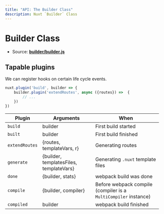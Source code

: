 ```yaml
---
title: "API: The Builder Class"
description: Nuxt `Builder` Class
---
```


# Builder Class

- Source: **[builder/builder.js](https://github.com/nuxt/nuxt.js/tree/dev/packages/builder/src/builder.js)**


## Tapable plugins

We can register hooks on certain life cycle events.

```js
nuxt.plugin('build', builder => {
    builder.plugin('extendRoutes', async ({routes}) =>  {
        // ...
    })
})
```

Plugin         | Arguments                               | When
---------------|-----------------------------------------|--------------------------------------------------------------------------------
`build`        | builder                                 | First build started
`built`        | builder                                 | First build finished
`extendRoutes` | {routes, templateVars, r}               | Generating routes
`generate`     | {builder, templatesFiles, templateVars} | Generating `.nuxt` template files
`done`         | {builder, stats}                        | webpack build was done
`compile`      | {builder, compiler}                     | Before webpack compile (compiler is a `MultiCompiler` instance)
`compiled`     | builder                                 | webpack build finished
